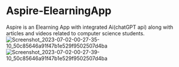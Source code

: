# Aspire-ElearningApp
Aspire is an Elearning App with integrated Ai(chatGPT api) along with articles and videos related to computer science students.
![Screenshot_2023-07-02-00-27-35-10_50c85646a91f47b1e529f9502507d4ba](https://github.com/akshaykiran97/Aspire-ElearningApp/assets/138712437/45c5fbc8-75e5-4675-bb60-50a28e078b41)
![Screenshot_2023-07-02-00-27-39-10_50c85646a91f47b1e529f9502507d4ba](https://github.com/akshaykiran97/Aspire-ElearningApp/assets/138712437/cbb1b0b9-7be9-462c-b9b6-76db13327aa4)
